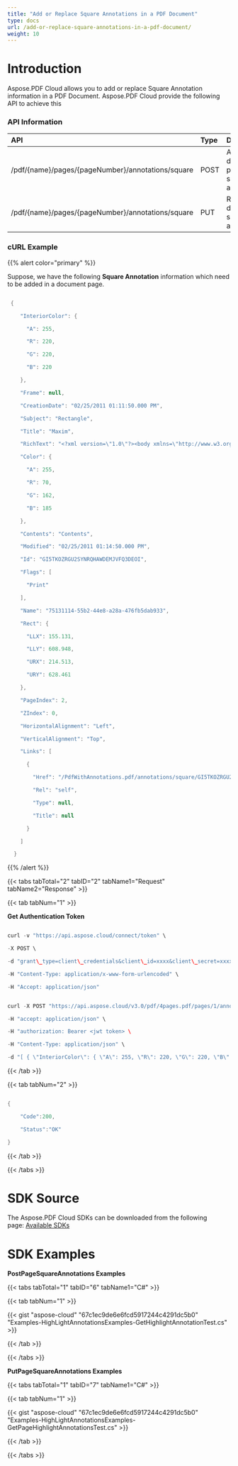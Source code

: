 ```yaml
---
title: "Add or Replace Square Annotations in a PDF Document"
type: docs
url: /add-or-replace-square-annotations-in-a-pdf-document/
weight: 10
---
```


# **Introduction**
Aspose.PDF Cloud allows you to add or replace Square Annotation information in a PDF Document. Aspose.PDF Cloud provide the following API to achieve this
### **API Information**

|**API**|**Type**|**Description**|**Swagger Link**|
| :- | :- | :- | :- |
|/pdf/{name}/pages/{pageNumber}/annotations/square|POST|Add document page square annotations.|[PostPageSquareAnnotations](https://apireference.aspose.cloud/pdf/#/Annotations/PostPageSquareAnnotations)|
|/pdf/{name}/pages/{pageNumber}/annotations/square|PUT|Replace document square annotation|[PutSquareAnnotation](https://apireference.aspose.cloud/pdf/#/Annotations/PutSquareAnnotation)|
### **cURL Example**
{{% alert color="primary" %}} 

Suppose, we have the following **Square Annotation** information which need to be added in a document page.

```java

 {

    "InteriorColor": {

      "A": 255,

      "R": 220,

      "G": 220,

      "B": 220

    },

    "Frame": null,

    "CreationDate": "02/25/2011 01:11:50.000 PM",

    "Subject": "Rectangle",

    "Title": "Maxim",

    "RichText": "<?xml version=\"1.0\"?><body xmlns=\"http://www.w3.org/1999/xhtml\" xmlns:xfa=\"http://www.xfa.org/schema/xfa-data/1.0/\" xfa:APIVersion=\"Acrobat:7.0.0\" xfa:spec=\"2.0.2\" ><p><span style=\"text-decoration:;font-size:10.0pt\">Contents</span></p></body>",

    "Color": {

      "A": 255,

      "R": 70,

      "G": 162,

      "B": 185

    },

    "Contents": "Contents",

    "Modified": "02/25/2011 01:14:50.000 PM",

    "Id": "GI5TKOZRGU2SYNRQHAWDEMJVFQ3DEOI",

    "Flags": [

      "Print"

    ],

    "Name": "75131114-55b2-44e8-a28a-476fb5dab933",

    "Rect": {

      "LLX": 155.131,

      "LLY": 608.948,

      "URX": 214.513,

      "URY": 628.461

    },

    "PageIndex": 2,

    "ZIndex": 0,

    "HorizontalAlignment": "Left",

    "VerticalAlignment": "Top",

    "Links": [

      {

        "Href": "/PdfWithAnnotations.pdf/annotations/square/GI5TKOZRGU2SYNRQHAWDEMJVFQ3DEOI",

        "Rel": "self",

        "Type": null,

        "Title": null

      }

    ]

  }

```

{{% /alert %}} 

{{< tabs tabTotal="2" tabID="2" tabName1="Request" tabName2="Response" >}}

{{< tab tabNum="1" >}}

**Get Authentication Token**

```java

curl -v "https://api.aspose.cloud/connect/token" \

-X POST \

-d "grant\_type=client\_credentials&client\_id=xxxx&client\_secret=xxxx" \

-H "Content-Type: application/x-www-form-urlencoded" \

-H "Accept: application/json"

```

```java

curl -X POST "https://api.aspose.cloud/v3.0/pdf/4pages.pdf/pages/1/annotations/square" \

-H "accept: application/json" \

-H "authorization: Bearer <jwt token> \

-H "Content-Type: application/json" \

-d "[ { \"InteriorColor\": { \"A\": 255, \"R\": 220, \"G\": 220, \"B\": 220 }, \"Frame\": null, \"CreationDate\": \"02/25/2011 01:11:50.000 PM\", \"Subject\": \"Rectangle\", \"Title\": \"Maxim\", \"RichText\": \"<?xml version=\\\"1.0\\\"?><body xmlns=\\\"http://www.w3.org/1999/xhtml\\\" xmlns:xfa=\\\"http://www.xfa.org/schema/xfa-data/1.0/\\\" xfa:APIVersion=\\\"Acrobat:7.0.0\\\" xfa:spec=\\\"2.0.2\\\" ><p><span style=\\\"text-decoration:;font-size:10.0pt\\\">Contents</span></p></body>\", \"Color\": { \"A\": 255, \"R\": 70, \"G\": 162, \"B\": 185 }, \"Contents\": \"Contents\", \"Modified\": \"02/25/2011 01:14:50.000 PM\", \"Id\": \"GI5TKOZRGU2SYNRQHAWDEMJVFQ3DEOI\", \"Flags\": [ \"Print\" ], \"Name\": \"75131114-55b2-44e8-a28a-476fb5dab933\", \"Rect\": { \"LLX\": 155.131, \"LLY\": 608.948, \"URX\": 214.513, \"URY\": 628.461 }, \"PageIndex\": 2, \"ZIndex\": 0, \"HorizontalAlignment\": \"Left\", \"VerticalAlignment\": \"Top\", \"Links\": [ { \"Href\": \"/PdfWithAnnotations.pdf/annotations/square/GI5TKOZRGU2SYNRQHAWDEMJVFQ3DEOI\", \"Rel\": \"self\", \"Type\": null, \"Title\": null } ] }]"

```

{{< /tab >}}

{{< tab tabNum="2" >}}

```java

{

	"Code":200,

   	"Status":"OK"

}

```

{{< /tab >}}

{{< /tabs >}}
# **SDK Source**
The Aspose.PDF Cloud SDKs can be downloaded from the following page: [Available SDKs](/available-sdks/)
# **SDK Examples**
**PostPageSquareAnnotations Examples**

{{< tabs tabTotal="1" tabID="6" tabName1="C#" >}}

{{< tab tabNum="1" >}}

{{< gist "aspose-cloud" "67c1ec9de6e6fcd5917244c4291dc5b0" "Examples-HighLightAnnotationsExamples-GetHighlightAnnotationTest.cs" >}}

{{< /tab >}}

{{< /tabs >}}

**PutPageSquareAnnotations Examples**

{{< tabs tabTotal="1" tabID="7" tabName1="C#" >}}

{{< tab tabNum="1" >}}

{{< gist "aspose-cloud" "67c1ec9de6e6fcd5917244c4291dc5b0" "Examples-HighLightAnnotationsExamples-GetPageHighlightAnnotationsTest.cs" >}}

{{< /tab >}}

{{< /tabs >}}





